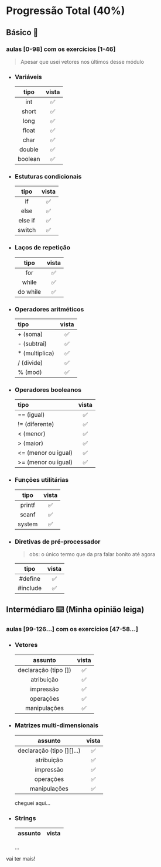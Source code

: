 # Progressão Total (40%)

## Básico 📝 

### aulas [0-98] com os exercícios [1-46]
>Apesar que usei vetores nos últimos desse módulo

- ### Variáveis
    |tipo|vista|  
    |:--:|:----:|
    |int|✅|
    |short|✅|
    |long|✅|
    |float|✅|
    |char|✅|
    |double|✅|
    |boolean|✅|


- ### Estuturas condicionais
    |tipo|vista|  
    |:--:|:----:|
    |if|✅|
    |else| ✅|
    |else if|✅|
    |switch|✅|

- ### Laços de repetição
    |tipo|vista|
    |:--:|:----:|
    |for|✅|
    |while|✅|
    |do while|✅|

- ### Operadores aritméticos
    |tipo|vista|
    |:--|:----:|
    |+ (soma)|✅|
    |\- (subtrai)|✅|
    | * (multiplica)|✅|
    |/ (divide)|✅|
    |% (mod)|✅|

- ### Operadores booleanos
    |tipo|vista|
    |:--|:----:|
    |== (igual)|✅|
    |!= (diferente)|✅|
    |< (menor)|✅|
    |> (maior)|✅|
    |<= (menor ou igual)|✅|
    |>= (menor ou igual)|✅|
 

- ### Funções utilitárias

    |tipo|vista|  
    |:--:|:----:|
    |printf|✅|
    |scanf|✅|
    |system |✅|

- ### Diretivas de pré-processador
    >obs: o único termo que da pra falar bonito até agora

    |tipo|vista|  
    |:--:|:----:|
    |\#define|✅|
    |\#include|✅|

##  Intermédiaro ⌨️ (Minha opinião leiga) 
### aulas [99-126...] com os exercícios [47-58...]

- ### Vetores
    |assunto|vista|  
    |:--:|:----:|
    |declaração (tipo [])|✅|
    |atribuição|✅|
    |impressão|✅|
    |operações|✅|
    |manipulações|✅|

- ###  Matrizes multi-dimensionais
    |assunto|vista|  
    |:--:|:----:|
    |declaração (tipo [][]...)|✅|
    |atribuição|✅|
    |impressão|✅|
    |operações|✅|
    |manipulações|✅|

    cheguei aqui...
- ### Strings
    |assunto|vista|  
    |:--:|:----:|
    ...

vai ter mais!